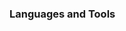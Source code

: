 <!---
- 👋 Hi, all my name is Nir Peri.
- And I'm Data Analyst / BI Developer for the last 2 years.
- My passion is to develop Tableau report custom with using SQL.
- I love to fined new functon in SQL and Tableau and solfwd(לפתור) ולפתור בעיות .
- I'm invite you all to join to my jorninh(למסע שלי) and to see reports that I build with all my hard(לב).
- 👀 I’m interested to be Data Analyst
- 🌱 I’m currently learning SQL and tableau
- 📫 https://www.linkedin.com/in/nirperi/

<!---
nirperi/nirperi is a ✨ special ✨ repository because its `README.md` (this file) appears on your GitHub profile.
You can click the Preview link to take a look at your changes.
--->
### Languages and Tools
